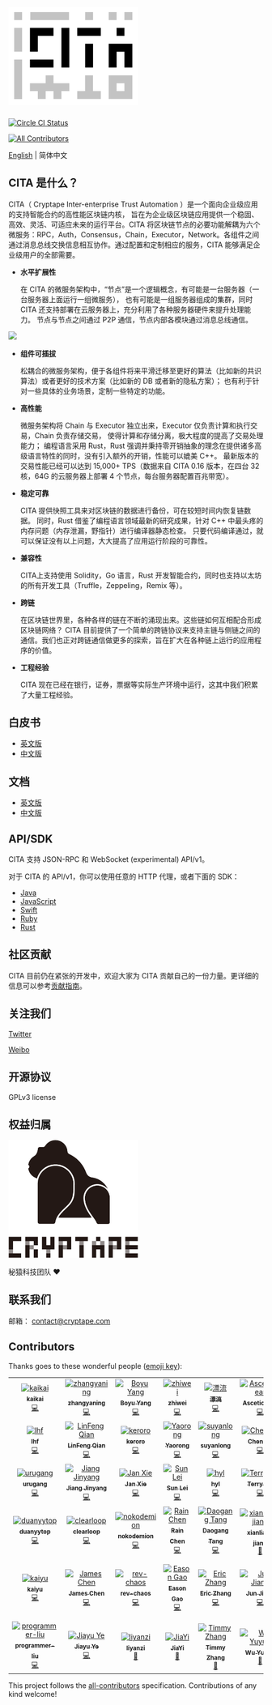 # <img src="https://github.com/cryptape/assets/blob/master/CITA-logo.png?raw=true" width="256">

[![Circle CI Status](https://circleci.com/gh/cryptape/cita.svg?branch=develop)](https://circleci.com/gh/cryptape/cita)

[![All Contributors](https://img.shields.io/badge/all_contributors-54-orange.svg?style=flat-square)](#contributors)

[English](./README.md) | 简体中文

## CITA 是什么？

CITA（ Cryptape Inter-enterprise Trust Automation ）是一个面向企业级应用的支持智能合约的高性能区块链内核，
旨在为企业级区块链应用提供一个稳固、高效、灵活、可适应未来的运行平台。CITA 将区块链节点的必要功能解耦为六个微服务：RPC，Auth，Consensus，Chain，Executor，Network。各组件之间通过消息总线交换信息相互协作。通过配置和定制相应的服务，CITA 能够满足企业级用户的全部需要。

- **水平扩展性**

  在 CITA 的微服务架构中，“节点”是一个逻辑概念，有可能是一台服务器（一台服务器上面运行一组微服务），
  也有可能是一组服务器组成的集群，同时 CITA 还支持部署在云服务器上，充分利用了各种服务器硬件来提升处理能力。
  节点与节点之间通过 P2P 通信，节点内部各模块通过消息总线通信。

![](https://github.com/cryptape/citahub-docs/blob/master/docs/assets/cita-assets/architecture.jpg?raw=true)

- **组件可插拔**

  松耦合的微服务架构，便于各组件将来平滑迁移至更好的算法（比如新的共识算法）或者更好的技术方案（比如新的 DB 或者新的隐私方案）；
  也有利于针对一些具体的业务场景，定制一些特定的功能。

- **高性能**

  微服务架构将 Chain 与 Executor 独立出来，Executor 仅负责计算和执行交易，Chain 负责存储交易，
  使得计算和存储分离，极大程度的提高了交易处理能力；
  编程语言采用 Rust，Rust 强调并秉持零开销抽象的理念在提供诸多高级语言特性的同时，没有引入额外的开销，性能可以媲美 C++。
  最新版本的交易性能已经可以达到 15,000+ TPS（数据来自 CITA 0.16 版本，在四台 32 核，64G 的云服务器上部署 4 个节点，每台服务器配置百兆带宽）。

- **稳定可靠**

  CITA 提供快照工具来对区块链的数据进行备份，可在较短时间内恢复链数据。
  同时，Rust 借鉴了编程语言领域最新的研究成果，针对 C++ 中最头疼的内存问题（内存泄漏，野指针）进行编译器静态检查。
  只要代码编译通过，就可以保证没有以上问题，大大提高了应用运行阶段的可靠性。

- **兼容性**

  CITA上支持使用 Solidity，Go 语言，Rust 开发智能合约，同时也支持以太坊的所有开发工具（Truffle，Zeppeling，Remix 等）。

- **跨链**

  在区块链世界里，各种各样的链在不断的涌现出来。这些链如何互相配合形成区块链网络？
  CITA 目前提供了一个简单的跨链协议来支持主链与侧链之间的通信。我们也正对跨链通信做更多的探索，旨在扩大在各种链上运行的应用程序的价值。

- **工程经验**

  CITA 现在已经在银行，证券，票据等实际生产环境中运行，这其中我们积累了大量工程经验。

## 白皮书

- [英文版](https://github.com/cryptape/cita-whitepaper/blob/master/en/technical-whitepaper.md)
- [中文版](https://github.com/cryptape/cita-whitepaper/blob/master/zh/technical-whitepaper.md)

## 文档

- [英文版](https://docs.citahub.com/en-US/cita/cita-intro)
- [中文版](https://docs.citahub.com/zh-CN/cita/cita-intro)

## API/SDK

CITA 支持 JSON-RPC 和 WebSocket (experimental) API/v1。

对于 CITA 的 API/v1，你可以使用任意的 HTTP 代理，或者下面的 SDK：

* [Java](https://github.com/cryptape/cita-sdk-java)
* [JavaScript](https://github.com/cryptape/cita-sdk-js)
* [Swift](https://github.com/cryptape/cita-sdk-swift)
* [Ruby](https://github.com/cryptape/cita-sdk-ruby)
* [Rust](https://github.com/cryptape/cita-common/tree/develop/cita-web3)

## 社区贡献

CITA 目前仍在紧张的开发中，欢迎大家为 CITA 贡献自己的一份力量。更详细的信息可以参考[贡献指南](.github/CONTRIBUTING.md)。

## 关注我们

[Twitter](https://twitter.com/Cryptape)

[Weibo](http://weibo.com/u/6307204864)

## 开源协议

GPLv3 license

## 权益归属

<img src="https://github.com/cryptape/assets/blob/master/cryptape-logo-square.png?raw=true" width="256">

秘猿科技团队 :heart:

## 联系我们

邮箱： <contact@cryptape.com>

## Contributors

Thanks goes to these wonderful people ([emoji key](https://allcontributors.org/docs/en/emoji-key)):

<!-- ALL-CONTRIBUTORS-LIST:START - Do not remove or modify this section -->
<!-- prettier-ignore -->
<table>
  <tr>
    <td align="center"><a href="https://github.com/kaikai1024"><img src="https://avatars0.githubusercontent.com/u/8768261?v=4" width="50px;" alt="kaikai"/><br /><sub><b>kaikai</b></sub></a><br /><a href="https://github.com/cryptape/cita/commits?author=kaikai1024" title="Code">💻</a></td>
    <td align="center"><a href="https://twitter.com/zhangyaning1985"><img src="https://avatars0.githubusercontent.com/u/161756?v=4" width="50px;" alt="zhangyaning"/><br /><sub><b>zhangyaning</b></sub></a><br /><a href="https://github.com/cryptape/cita/commits?author=u2" title="Code">💻</a></td>
    <td align="center"><a href="https://yangby-cryptape.github.io/"><img src="https://avatars1.githubusercontent.com/u/30993023?v=4" width="50px;" alt="Boyu Yang"/><br /><sub><b>Boyu Yang</b></sub></a><br /><a href="https://github.com/cryptape/cita/commits?author=yangby-cryptape" title="Code">💻</a></td>
    <td align="center"><a href="https://github.com/rink1969"><img src="https://avatars1.githubusercontent.com/u/1633038?v=4" width="50px;" alt="zhiwei"/><br /><sub><b>zhiwei</b></sub></a><br /><a href="https://github.com/cryptape/cita/commits?author=rink1969" title="Code">💻</a></td>
    <td align="center"><a href="https://www.driftluo.com"><img src="https://avatars3.githubusercontent.com/u/19374080?v=4" width="50px;" alt="漂流"/><br /><sub><b>漂流</b></sub></a><br /><a href="https://github.com/cryptape/cita/commits?author=driftluo" title="Code">💻</a></td>
    <td align="center"><a href="https://ouwenkg.github.io/"><img src="https://avatars0.githubusercontent.com/u/11801722?v=4" width="50px;" alt="AsceticBear"/><br /><sub><b>AsceticBear</b></sub></a><br /><a href="https://github.com/cryptape/cita/commits?author=ouwenkg" title="Code">💻</a></td>
    <td align="center"><a href="https://github.com/jerry-yu"><img src="https://avatars2.githubusercontent.com/u/2151472?v=4" width="50px;" alt="yubo"/><br /><sub><b>yubo</b></sub></a><br /><a href="https://github.com/cryptape/cita/commits?author=jerry-yu" title="Code">💻</a></td>
    <td align="center"><a href="https://github.com/zhouyun-zoe"><img src="https://avatars0.githubusercontent.com/u/36949326?v=4" width="50px;" alt="zhouyun-zoe"/><br /><sub><b>zhouyun-zoe</b></sub></a><br /><a href="https://github.com/cryptape/cita/commits?author=zhouyun-zoe" title="Documentation">📖</a></td>
    <td align="center"><a href="https://github.com/volzkzg"><img src="https://avatars2.githubusercontent.com/u/2860864?v=4" width="50px;" alt="Bicheng Gao"/><br /><sub><b>Bicheng Gao</b></sub></a><br /><a href="https://github.com/cryptape/cita/commits?author=volzkzg" title="Code">💻</a></td>
  </tr>
  <tr>
    <td align="center"><a href="https://github.com/EighteenZi"><img src="https://avatars3.githubusercontent.com/u/31607114?v=4" width="50px;" alt="lhf"/><br /><sub><b>lhf</b></sub></a><br /><a href="https://github.com/cryptape/cita/commits?author=EighteenZi" title="Code">💻</a></td>
    <td align="center"><a href="http://ahorn.me"><img src="https://avatars0.githubusercontent.com/u/1160419?v=4" width="50px;" alt="LinFeng Qian"/><br /><sub><b>LinFeng Qian</b></sub></a><br /><a href="https://github.com/cryptape/cita/commits?author=TheWaWaR" title="Code">💻</a></td>
    <td align="center"><a href="https://github.com/keroro520"><img src="https://avatars3.githubusercontent.com/u/1870648?v=4" width="50px;" alt="keroro"/><br /><sub><b>keroro</b></sub></a><br /><a href="https://github.com/cryptape/cita/commits?author=keroro520" title="Code">💻</a></td>
    <td align="center"><a href="https://github.com/leeyr338"><img src="https://avatars3.githubusercontent.com/u/38514341?v=4" width="50px;" alt="Yaorong"/><br /><sub><b>Yaorong</b></sub></a><br /><a href="https://github.com/cryptape/cita/commits?author=leeyr338" title="Code">💻</a></td>
    <td align="center"><a href="https://github.com/suyanlong"><img src="https://avatars2.githubusercontent.com/u/16421423?v=4" width="50px;" alt="suyanlong"/><br /><sub><b>suyanlong</b></sub></a><br /><a href="https://github.com/cryptape/cita/commits?author=suyanlong" title="Code">💻</a></td>
    <td align="center"><a href="https://github.com/Keith-CY"><img src="https://avatars1.githubusercontent.com/u/7271329?v=4" width="50px;" alt="Chen Yu"/><br /><sub><b>Chen Yu</b></sub></a><br /><a href="https://github.com/cryptape/cita/commits?author=Keith-CY" title="Code">💻</a></td>
    <td align="center"><a href="https://zhangsoledad.github.io/salon"><img src="https://avatars2.githubusercontent.com/u/3198439?v=4" width="50px;" alt="zhangsoledad"/><br /><sub><b>zhangsoledad</b></sub></a><br /><a href="https://github.com/cryptape/cita/commits?author=zhangsoledad" title="Code">💻</a></td>
    <td align="center"><a href="https://github.com/hezhengjun"><img src="https://avatars0.githubusercontent.com/u/30688033?v=4" width="50px;" alt="hezhengjun"/><br /><sub><b>hezhengjun</b></sub></a><br /><a href="https://github.com/cryptape/cita/commits?author=hezhengjun" title="Code">💻</a></td>
    <td align="center"><a href="https://github.com/zeroqn"><img src="https://avatars0.githubusercontent.com/u/23418132?v=4" width="50px;" alt="zeroqn"/><br /><sub><b>zeroqn</b></sub></a><br /><a href="https://github.com/cryptape/cita/commits?author=zeroqn" title="Code">💻</a></td>
  </tr>
  <tr>
    <td align="center"><a href="https://github.com/urugang"><img src="https://avatars1.githubusercontent.com/u/11461821?v=4" width="50px;" alt="urugang"/><br /><sub><b>urugang</b></sub></a><br /><a href="https://github.com/cryptape/cita/commits?author=urugang" title="Code">💻</a></td>
    <td align="center"><a href="https://justjjy.com"><img src="https://avatars0.githubusercontent.com/u/1695400?v=4" width="50px;" alt="Jiang Jinyang"/><br /><sub><b>Jiang Jinyang</b></sub></a><br /><a href="https://github.com/cryptape/cita/commits?author=jjyr" title="Code">💻</a></td>
    <td align="center"><a href="https://twitter.com/janhxie"><img src="https://avatars0.githubusercontent.com/u/5958?v=4" width="50px;" alt="Jan Xie"/><br /><sub><b>Jan Xie</b></sub></a><br /><a href="https://github.com/cryptape/cita/commits?author=janx" title="Code">💻</a></td>
    <td align="center"><a href="https://github.com/jerry-sl"><img src="https://avatars0.githubusercontent.com/u/5476062?v=4" width="50px;" alt="Sun Lei"/><br /><sub><b>Sun Lei</b></sub></a><br /><a href="https://github.com/cryptape/cita/commits?author=jerry-sl" title="Code">💻</a></td>
    <td align="center"><a href="https://github.com/chuchenxihyl"><img src="https://avatars1.githubusercontent.com/u/23721562?v=4" width="50px;" alt="hyl"/><br /><sub><b>hyl</b></sub></a><br /><a href="https://github.com/cryptape/cita/commits?author=chuchenxihyl" title="Code">💻</a></td>
    <td align="center"><a href="http://terrytai.me"><img src="https://avatars3.githubusercontent.com/u/5960?v=4" width="50px;" alt="Terry Tai"/><br /><sub><b>Terry Tai</b></sub></a><br /><a href="https://github.com/cryptape/cita/commits?author=poshboytl" title="Code">💻</a></td>
    <td align="center"><a href="https://bll.io"><img src="https://avatars0.githubusercontent.com/u/9641495?v=4" width="50px;" alt="Ke Wang"/><br /><sub><b>Ke Wang</b></sub></a><br /><a href="https://github.com/cryptape/cita/commits?author=kilb" title="Code">💻</a></td>
    <td align="center"><a href="http://accu.cc"><img src="https://avatars3.githubusercontent.com/u/12387889?v=4" width="50px;" alt="Mohanson"/><br /><sub><b>Mohanson</b></sub></a><br /><a href="https://github.com/cryptape/cita/commits?author=mohanson" title="Code">💻</a></td>
    <td align="center"><a href="https://www.jianshu.com/u/3457636b07c5"><img src="https://avatars3.githubusercontent.com/u/17267434?v=4" width="50px;" alt="quanzhan lu"/><br /><sub><b>quanzhan lu</b></sub></a><br /><a href="https://github.com/cryptape/cita/commits?author=luqz" title="Code">💻</a></td>
  </tr>
  <tr>
    <td align="center"><a href="https://github.com/duanyytop"><img src="https://avatars1.githubusercontent.com/u/5823268?v=4" width="50px;" alt="duanyytop"/><br /><sub><b>duanyytop</b></sub></a><br /><a href="https://github.com/cryptape/cita/commits?author=duanyytop" title="Code">💻</a></td>
    <td align="center"><a href="https://github.com/clearloop"><img src="https://avatars0.githubusercontent.com/u/26088946?v=4" width="50px;" alt="clearloop"/><br /><sub><b>clearloop</b></sub></a><br /><a href="https://github.com/cryptape/cita/commits?author=clearloop" title="Code">💻</a></td>
    <td align="center"><a href="https://github.com/hot3246624"><img src="https://avatars3.githubusercontent.com/u/9135770?v=4" width="50px;" alt="nokodemion"/><br /><sub><b>nokodemion</b></sub></a><br /><a href="https://github.com/cryptape/cita/commits?author=hot3246624" title="Code">💻</a></td>
    <td align="center"><a href="http://rainchen.com"><img src="https://avatars0.githubusercontent.com/u/71397?v=4" width="50px;" alt="Rain Chen"/><br /><sub><b>Rain Chen</b></sub></a><br /><a href="https://github.com/cryptape/cita/commits?author=rainchen" title="Code">💻</a></td>
    <td align="center"><a href="https://github.com/daogangtang"><img src="https://avatars2.githubusercontent.com/u/629594?v=4" width="50px;" alt="Daogang Tang"/><br /><sub><b>Daogang Tang</b></sub></a><br /><a href="https://github.com/cryptape/cita/commits?author=daogangtang" title="Code">💻</a></td>
    <td align="center"><a href="https://github.com/jiangxianliang007"><img src="https://avatars1.githubusercontent.com/u/24754263?v=4" width="50px;" alt="xianliang jiang"/><br /><sub><b>xianliang jiang</b></sub></a><br /><a href="https://github.com/cryptape/cita/issues?q=author%3Ajiangxianliang007" title="Bug reports">🐛</a></td>
    <td align="center"><a href="https://github.com/vinberm"><img src="https://avatars0.githubusercontent.com/u/17666225?v=4" width="50px;" alt="Nov"/><br /><sub><b>Nov</b></sub></a><br /><a href="https://github.com/cryptape/cita/commits?author=vinberm" title="Code">💻</a></td>
    <td align="center"><a href="https://github.com/rairyx"><img src="https://avatars2.githubusercontent.com/u/5009854?v=4" width="50px;" alt="Rai Yang"/><br /><sub><b>Rai Yang</b></sub></a><br /><a href="https://github.com/cryptape/cita/commits?author=rairyx" title="Code">💻</a></td>
    <td align="center"><a href="http://www.huwenchao.com/"><img src="https://avatars0.githubusercontent.com/u/1630721?v=4" width="50px;" alt="Wenchao Hu"/><br /><sub><b>Wenchao Hu</b></sub></a><br /><a href="https://github.com/cryptape/cita/commits?author=huwenchao" title="Code">💻</a></td>
  </tr>
  <tr>
    <td align="center"><a href="https://github.com/Kayryu"><img src="https://avatars1.githubusercontent.com/u/35792093?v=4" width="50px;" alt="kaiyu"/><br /><sub><b>kaiyu</b></sub></a><br /><a href="https://github.com/cryptape/cita/commits?author=Kayryu" title="Code">💻</a></td>
    <td align="center"><a href="https://ashchan.com"><img src="https://avatars2.githubusercontent.com/u/1391?v=4" width="50px;" alt="James Chen"/><br /><sub><b>James Chen</b></sub></a><br /><a href="https://github.com/cryptape/cita/commits?author=ashchan" title="Code">💻</a></td>
    <td align="center"><a href="https://github.com/rev-chaos"><img src="https://avatars1.githubusercontent.com/u/32355308?v=4" width="50px;" alt="rev-chaos"/><br /><sub><b>rev-chaos</b></sub></a><br /><a href="https://github.com/cryptape/cita/commits?author=rev-chaos" title="Code">💻</a></td>
    <td align="center"><a href="https://github.com/KaoImin"><img src="https://avatars1.githubusercontent.com/u/24822778?v=4" width="50px;" alt="Eason Gao"/><br /><sub><b>Eason Gao</b></sub></a><br /><a href="https://github.com/cryptape/cita/commits?author=KaoImin" title="Code">💻</a></td>
    <td align="center"><a href="http://qinix.com"><img src="https://avatars1.githubusercontent.com/u/1946663?v=4" width="50px;" alt="Eric Zhang"/><br /><sub><b>Eric Zhang</b></sub></a><br /><a href="https://github.com/cryptape/cita/commits?author=qinix" title="Code">💻</a></td>
    <td align="center"><a href="https://github.com/jasl"><img src="https://avatars2.githubusercontent.com/u/1024162?v=4" width="50px;" alt="Jun Jiang"/><br /><sub><b>Jun Jiang</b></sub></a><br /><a href="https://github.com/cryptape/cita/commits?author=jasl" title="Code">💻</a></td>
    <td align="center"><a href="https://blog.priewienv.me"><img src="https://avatars1.githubusercontent.com/u/9765170?v=4" width="50px;" alt="PRIEWIENV"/><br /><sub><b>PRIEWIENV</b></sub></a><br /><a href="https://github.com/cryptape/cita/commits?author=PRIEWIENV" title="Code">💻</a></td>
    <td align="center"><a href="https://gitter.im"><img src="https://avatars2.githubusercontent.com/u/8518239?v=4" width="50px;" alt="The Gitter Badger"/><br /><sub><b>The Gitter Badger</b></sub></a><br /><a href="https://github.com/cryptape/cita/commits?author=gitter-badger" title="Code">💻</a></td>
    <td align="center"><a href="https://github.com/classicalliu"><img src="https://avatars3.githubusercontent.com/u/13375784?v=4" width="50px;" alt="CL"/><br /><sub><b>CL</b></sub></a><br /><a href="https://github.com/cryptape/cita/commits?author=classicalliu" title="Code">💻</a></td>
  </tr>
  <tr>
    <td align="center"><a href="https://github.com/programmer-liu"><img src="https://avatars2.githubusercontent.com/u/25048144?v=4" width="50px;" alt="programmer-liu"/><br /><sub><b>programmer-liu</b></sub></a><br /><a href="https://github.com/cryptape/cita/commits?author=programmer-liu" title="Code">💻</a></td>
    <td align="center"><a href="https://github.com/yejiayu"><img src="https://avatars3.githubusercontent.com/u/10446547?v=4" width="50px;" alt="Jiayu Ye"/><br /><sub><b>Jiayu Ye</b></sub></a><br /><a href="https://github.com/cryptape/cita/commits?author=yejiayu" title="Code">💻</a></td>
    <td align="center"><a href="https://github.com/QingYanL"><img src="https://avatars3.githubusercontent.com/u/48231505?v=4" width="50px;" alt="liyanzi"/><br /><sub><b>liyanzi</b></sub></a><br /><a href="https://github.com/cryptape/cita/issues?q=author%3AQingYanL" title="Bug reports">🐛</a></td>
    <td align="center"><a href="https://github.com/YUJIAYIYIYI"><img src="https://avatars0.githubusercontent.com/u/40654430?v=4" width="50px;" alt="JiaYi"/><br /><sub><b>JiaYi</b></sub></a><br /><a href="https://github.com/cryptape/cita/commits?author=YUJIAYIYIYI" title="Documentation">📖</a></td>
    <td align="center"><a href="https://github.com/timmyz"><img src="https://avatars0.githubusercontent.com/u/795528?v=4" width="50px;" alt="Timmy Zhang"/><br /><sub><b>Timmy Zhang</b></sub></a><br /><a href="#ideas-timmyz" title="Ideas, Planning, & Feedback">🤔</a></td>
    <td align="center"><a href="https://github.com/wuyuyue"><img src="https://avatars3.githubusercontent.com/u/40381396?v=4" width="50px;" alt="Wu Yuyue"/><br /><sub><b>Wu Yuyue</b></sub></a><br /><a href="https://github.com/cryptape/cita/commits?author=wuyuyue" title="Documentation">📖</a></td>
    <td align="center"><a href="https://github.com/xiangmeiLu"><img src="https://avatars2.githubusercontent.com/u/30581938?v=4" width="50px;" alt="xiangmeiLu"/><br /><sub><b>xiangmeiLu</b></sub></a><br /><a href="https://github.com/cryptape/cita/commits?author=xiangmeiLu" title="Documentation">📖</a></td>
    <td align="center"><a href="https://github.com/mingxiaowu"><img src="https://avatars0.githubusercontent.com/u/42978282?v=4" width="50px;" alt="mingxiaowu"/><br /><sub><b>mingxiaowu</b></sub></a><br /><a href="https://github.com/cryptape/cita/issues?q=author%3Amingxiaowu" title="Bug reports">🐛</a></td>
    <td align="center"><a href="https://github.com/wangfh666"><img src="https://avatars0.githubusercontent.com/u/41322861?s=400&v=4" width="50px;" alt="wangfh666"/><br /><sub><b>wangfh666</b></sub></a><br /><a href="https://github.com/cryptape/cita/issues?q=author%3Awangfh666" title="Bug reports">🐛</a></td>
  </tr>
</table>

<!-- ALL-CONTRIBUTORS-LIST:END -->

This project follows the [all-contributors](https://github.com/all-contributors/all-contributors) specification. Contributions of any kind welcome!
